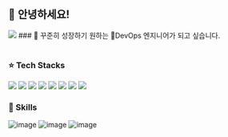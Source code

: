 #
## 👋 안녕하세요!
<img src="https://img.shields.io/badge/dbstjr0773@gmail.com-EA4335?style=flat&logo=gmail&logoColor=white">
### 💪 꾸준히 성장하기 원하는 🔧DevOps 엔지니어가 되고 싶습니다.

#
### ⭐ Tech Stacks
<img src="https://img.shields.io/badge/C-A8B9CC?style=flat&logo=c&logoColor=white"> <img src="https://img.shields.io/badge/C++-00599C?style=flat&logo=cplusplus&logoColor=white"> <img src="https://img.shields.io/badge/Amazon AWS-232F3E?style=flat&logo=Amazon AWS&logoColor=white"> <img src="https://img.shields.io/badge/Google Cloud-4285F4?style=flat&logo=Google Cloud&logoColor=white"> <img src="https://img.shields.io/badge/Microsoft Azure-0078D4?style=flat&logo=Microsoft Azure&logoColor=white"> <img src="https://img.shields.io/badge/Kubernetes-326CE5?style=flat&logo=kubernetes&logoColor=white"> <img src="https://img.shields.io/badge/Docker-2496ED?style=flat&logo=docker&logoColor=white">
<img src="https://img.shields.io/badge/Linux-FCC624?style=flat&logo=linux&logoColor=white"> 

### 📓 Skills
![image](https://github.com/wack0910/wack0910/assets/37098903/19d47cdb-2718-4542-a486-9d416454b268)  ![image](https://github.com/wack0910/wack0910/assets/37098903/cb12291d-845f-4ed4-af2e-7bf623bfe070)
![image](https://github.com/wack0910/wack0910/assets/37098903/3ad7d116-039d-46e6-b530-baec8c62a48f)




